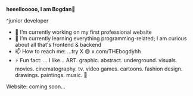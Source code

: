 **heeellooooo, I am Bogdan👋**

^junior developer

- 🔭 I’m currently working on my first professional website
- 🌱 I’m currently learning everything programming-related; I am curious about all that's frontend & backend
- 📫 How to reach me: ...try X 😄 x.com/THEbogdyhh
- ⚡ Fun fact: ... I like... ART. graphic. abstract. underground. visuals. movies. cinematography. tv. video games. cartoons. fashion design. drawings. paintings. music. 👀


Website: coming soon...

